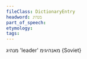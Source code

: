 ```yaml
---
fileClass: DictionaryEntry
headword: מנהיג
part_of_speech: 
etymology: 
tags: 
---
```

מנהיג
'leader'
מאנהיגימ
{Soviet}